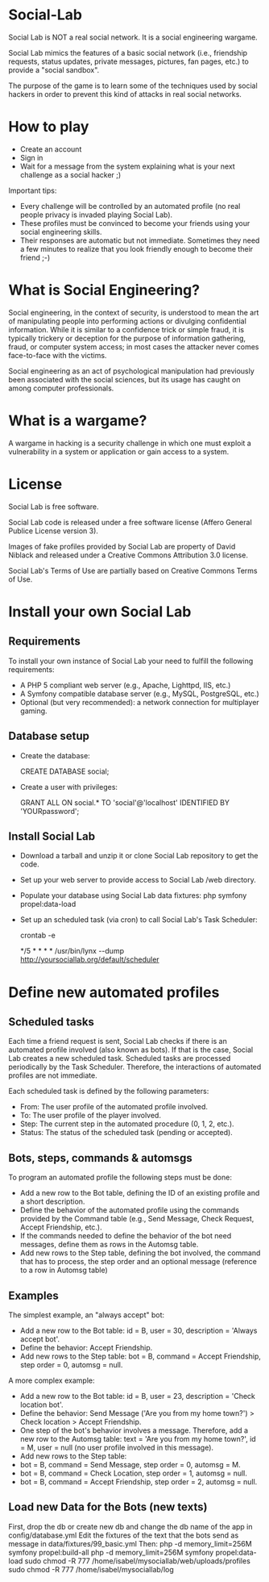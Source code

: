 Social-Lab
==========

Social Lab is NOT a real social network. It is a social engineering wargame.

Social Lab mimics the features of a basic social network (i.e., friendship requests, status updates, private messages, pictures, fan pages, etc.) to provide a "social sandbox".

The purpose of the game is to learn some of the techniques used by social hackers in order to prevent this kind of attacks in real social networks.

How to play
===========

- Create an account
- Sign in
- Wait for a message from the system explaining what is your next challenge as a social hacker ;)

Important tips:
- Every challenge will be controlled by an automated profile (no real people privacy is invaded playing Social Lab).
- These profiles must be convinced to become your friends using your social engineering skills.
- Their responses are automatic but not immediate. Sometimes they need a few minutes to realize that you look friendly enough to become their friend ;-)

What is Social Engineering?
===========================

Social engineering, in the context of security, is understood to mean the art of manipulating people into performing actions or divulging confidential information. While it is similar to a confidence trick or simple fraud, it is typically trickery or deception for the purpose of information gathering, fraud, or computer system access; in most cases the attacker never comes face-to-face with the victims.

Social engineering as an act of psychological manipulation had previously been associated with the social sciences, but its usage has caught on among computer professionals.

What is a wargame?
==================

A wargame in hacking is a security challenge in which one must exploit a vulnerability in a system or application or gain access to a system.


License
=======

Social Lab is free software.

Social Lab code is released under a free software license (Affero General Publice License version 3).

Images of fake profiles provided by Social Lab are property of David Niblack and released under a Creative Commons Attribution 3.0 license.

Social Lab's Terms of Use are partially based on Creative Commons Terms of Use.


Install your own Social Lab
===========================

Requirements
------------

To install your own instance of Social Lab your need to fulfill the following requirements:
- A PHP 5 compliant web server (e.g., Apache, Lighttpd, IIS, etc.)
- A Symfony compatible database server (e.g., MySQL, PostgreSQL, etc.)
- Optional (but very recommended): a network connection for multiplayer gaming.

Database setup
--------------

- Create the database:

    CREATE DATABASE social;

- Create a user with privileges:

    GRANT ALL ON social.* TO 'social'@'localhost' IDENTIFIED BY 'YOURpassword';


Install Social Lab
------------------

- Download a tarball and unzip it or clone Social Lab repository to get the code.
- Set up your web server to provide access to Social Lab /web directory.
- Populate your database using Social Lab data fixtures:
    php symfony propel:data-load
- Set up an scheduled task (via cron) to call Social Lab's Task Scheduler:

    crontab -e

    */5 * * * *	/usr/bin/lynx --dump http://yoursociallab.org/default/scheduler

Define new automated profiles
=============================

Scheduled tasks
---------------

Each time a friend request is sent, Social Lab checks if there is an automated profile involved (also known as bots). If that is the case, Social Lab creates a new scheduled task. Scheduled tasks are processed periodically by the Task Scheduler. Therefore, the interactions of automated profiles are not immediate.

Each scheduled task is defined by the following parameters:
- From: The user profile of the automated profile involved.
- To: The user profile of the player involved.
- Step: The current step in the automated procedure (0, 1, 2, etc.).
- Status: The status of the scheduled task (pending or accepted).

Bots, steps, commands & automsgs
--------------------------------

To program an automated profile the following steps must be done:
- Add a new row to the Bot table, defining the ID of an existing profile and a short description.
- Define the behavior of the automated profile using the commands provided by the Command table (e.g., Send Message, Check Request, Accept Friendship, etc.).
- If the commands needed to define the behavior of the bot need messages, define them as rows in the Automsg table.
- Add new rows to the Step table, defining the bot involved, the command that has to process, the step order and an optional message (reference to a row in Automsg table)

Examples
--------

The simplest example, an "always accept" bot:
- Add a new row to the Bot table: id = B, user = 30, description = 'Always accept bot'.
- Define the behavior: Accept Friendship.
- Add new rows to the Step table: bot = B, command = Accept Friendship, step order = 0, automsg = null.

A more complex example:
- Add a new row to the Bot table: id = B, user = 23, description = 'Check location bot'.
- Define the behavior: Send Message ('Are you from my home town?') > Check location > Accept Friendship.
- One step of the bot's behavior involves a message. Therefore, add a new row to the Automsg table: text = 'Are you from my home town?', id = M, user = null (no user profile involved in this message).
- Add new rows to the Step table:
 -  bot = B, command = Send Message, step order = 0, automsg = M.
 -  bot = B, command = Check Location, step order = 1, automsg = null.
 -  bot = B, command = Accept Friendship, step order = 2, automsg = null.


 Load new Data for the Bots (new texts)
 --------------------------------------
 First, drop the db or create new db and change the db name of the app in config/database.yml
 Edit the fixtures of the text that the bots send as message in data/fixtures/99_basic.yml
 Then:
 php -d memory_limit=256M symfony propel:build-all
 php -d memory_limit=256M symfony propel:data-load
 sudo chmod -R 777 /home/isabel/mysociallab/web/uploads/profiles
 sudo chmod -R 777 /home/isabel/mysociallab/log
 
